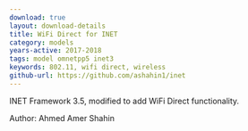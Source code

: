 ```yaml
---
download: true
layout: download-details
title: WiFi Direct for INET
category: models
years-active: 2017-2018
tags: model omnetpp5 inet3
keywords: 802.11, wifi direct, wireless
github-url: https://github.com/ashahin1/inet
---
```


INET Framework 3.5, modified to add WiFi Direct functionality.

Author: Ahmed Amer Shahin
